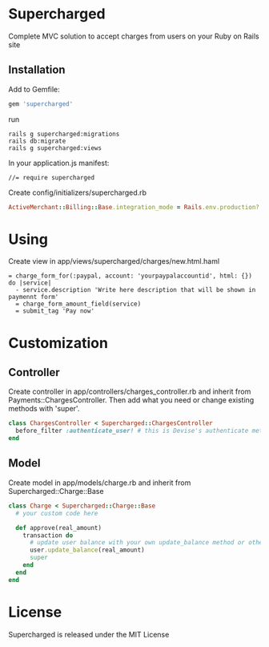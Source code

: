 # Supercharged

Complete MVC solution to accept charges from users on your Ruby on Rails site

## Installation

Add to Gemfile:

```ruby
gem 'supercharged'

```

run

    rails g supercharged:migrations
    rails db:migrate
    rails g supercharged:views

In your application.js manifest:

```
//= require supercharged
```

Create config/initializers/supercharged.rb

```ruby
ActiveMerchant::Billing::Base.integration_mode = Rails.env.production? ? :production : :test
```

# Using

Create view in app/views/supercharged/charges/new.html.haml

```haml
= charge_form_for(:paypal, account: 'yourpaypalaccountid', html: {}) do |service|
  - service.description 'Write here description that will be shown in paymennt form'
  = charge_form_amount_field(service)
  = submit_tag 'Pay now'
```

# Customization

## Controller

Create controller in app/controllers/charges_controller.rb and inherit from Payments::ChargesController.
Then add what you need or change existing methods with 'super'.

```ruby
class ChargesController < Supercharged::ChargesController
  before_filter :authenticate_user! # this is Devise's authenticate method
end
```

## Model

Create model in app/models/charge.rb and inherit from Supercharged::Charge::Base

```ruby
class Charge < Supercharged::Charge::Base
  # your custom code here

  def approve(real_amount)
    transaction do
      # update user balance with your own update_balance method or other things you want to do after charged approved
      user.update_balance(real_amount)
      super
    end
  end
end
```

# License

Supercharged is released under the MIT License
